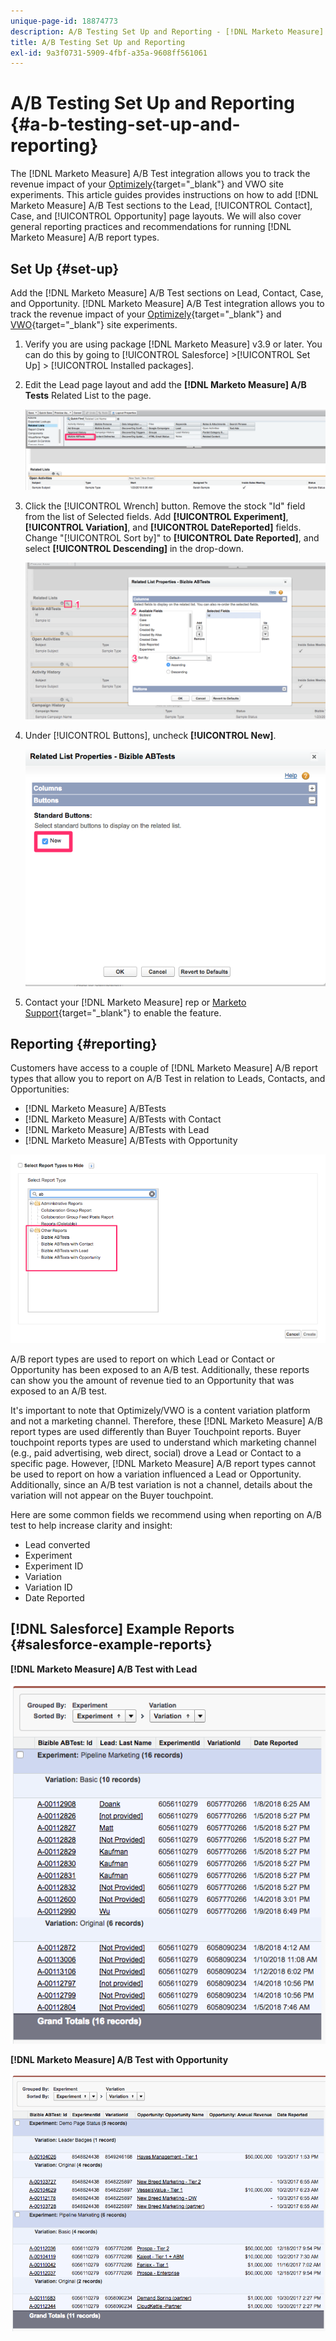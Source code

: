 ```yaml
---
unique-page-id: 18874773
description: A/B Testing Set Up and Reporting - [!DNL Marketo Measure] - Product Documentation
title: A/B Testing Set Up and Reporting
exl-id: 9a3f0731-5909-4fbf-a35a-9608ff561061
---
```

# A/B Testing Set Up and Reporting {#a-b-testing-set-up-and-reporting}

The [!DNL Marketo Measure] A/B Test integration allows you to track the revenue impact of your [Optimizely](https://optimizely.com/){target="_blank"} and VWO site experiments. This article guides provides instructions on how to add [!DNL Marketo Measure] A/B Test sections to the Lead, [!UICONTROL Contact], Case, and [!UICONTROL Opportunity] page layouts. We will also cover general reporting practices and recommendations for running [!DNL Marketo Measure] A/B report types.

## Set Up {#set-up}

Add the [!DNL Marketo Measure] A/B Test sections on Lead, Contact, Case, and Opportunity. [!DNL Marketo Measure] A/B Test integration allows you to track the revenue impact of your [Optimizely](https://optimizely.com/){target="_blank"} and [VWO](https://vwo.com/){target="_blank"} site experiments.

1. Verify you are using package [!DNL Marketo Measure] v3.9 or later. You can do this by going to [!UICONTROL Salesforce] >[!UICONTROL Set Up] > [!UICONTROL Installed packages].
1. Edit the Lead page layout and add the **[!DNL Marketo Measure] A/B Tests** Related List to the page.

   ![](assets/1.png)

1. Click the [!UICONTROL Wrench] button. Remove the stock "Id" field from the list of Selected fields. Add **[!UICONTROL Experiment]**, **[!UICONTROL Variation]**, and **[!UICONTROL DateReported]** fields. Change "[!UICONTROL Sort by]" to **[!UICONTROL Date Reported]**, and select **[!UICONTROL Descending]** in the drop-down.

   ![](assets/2.png)

1. Under [!UICONTROL Buttons], uncheck **[!UICONTROL New]**.

   ![](assets/3.png)

1. Contact your [!DNL Marketo Measure] rep or [Marketo Support](https://nation.marketo.com/t5/support/ct-p/Support){target="_blank"} to enable the feature.

## Reporting {#reporting}

Customers have access to a couple of [!DNL Marketo Measure] A/B report types that allow you to report on A/B Test in relation to Leads, Contacts, and Opportunities:

* [!DNL Marketo Measure] A/BTests
* [!DNL Marketo Measure] A/BTests with Contact
* [!DNL Marketo Measure] A/BTests with Lead
* [!DNL Marketo Measure] A/BTests with Opportunity

![](assets/4.png)

A/B report types are used to report on which Lead or Contact or Opportunity has been exposed to an A/B test. Additionally, these reports can show you the amount of revenue tied to an Opportunity that was exposed to an A/B test.

It's important to note that Optimizely/VWO is a content variation platform and not a marketing channel. Therefore, these [!DNL Marketo Measure] A/B report types are used differently than Buyer Touchpoint reports. Buyer touchpoint reports types are used to understand which marketing channel (e.g., paid advertising, web direct, social) drove a Lead or Contact to a specific page. However, [!DNL Marketo Measure] A/B report types cannot be used to report on how a variation influenced a Lead or Opportunity. Additionally, since an A/B test variation is not a channel, details about the variation will not appear on the Buyer touchpoint.

Here are some common fields we recommend using when reporting on A/B test to help increase clarity and insight:

* Lead converted
* Experiment
* Experiment ID
* Variation
* Variation ID
* Date Reported

## [!DNL Salesforce] Example Reports {#salesforce-example-reports}

**[!DNL Marketo Measure] A/B Test with Lead**

![](assets/5.png)

**[!DNL Marketo Measure] A/B Test with Opportunity**

![](assets/6.png)
